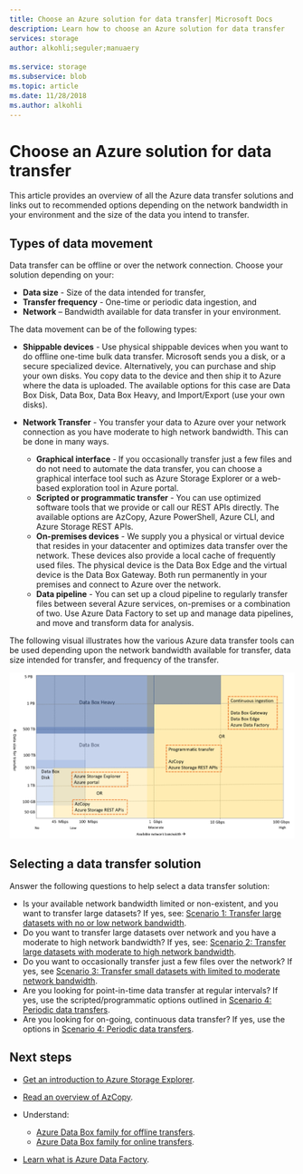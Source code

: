 ```yaml
---
title: Choose an Azure solution for data transfer| Microsoft Docs
description: Learn how to choose an Azure solution for data transfer
services: storage
author: alkohli;seguler;manuaery

ms.service: storage
ms.subservice: blob
ms.topic: article
ms.date: 11/28/2018
ms.author: alkohli
---
```

# Choose an Azure solution for data transfer

This article provides an overview of all the Azure data transfer solutions and links out to recommended options depending on the network bandwidth in your environment and the size of the data you intend to transfer.

## Types of data movement

Data transfer can be offline or over the network connection. Choose your solution depending on your:

- **Data size** - Size of the data intended for transfer,
- **Transfer frequency** - One-time or periodic data ingestion, and
- **Network** – Bandwidth available for data transfer in your environment.

The data movement can be of the following types:

- **Shippable devices** - Use physical shippable devices when you want to do offline one-time bulk data transfer. Microsoft sends you a disk, or a secure specialized device. Alternatively, you can purchase and ship your own disks. You copy data to the device and then ship it to Azure where the data is uploaded.  The available options for this case are Data Box Disk, Data Box, Data Box Heavy, and Import/Export (use your own disks).

- **Network Transfer** - You transfer your data to Azure over your network connection as you have moderate to high network bandwidth.  This can be done in many ways.

    - **Graphical interface** - If you occasionally transfer just a few files and do not need to automate the data transfer, you can choose a graphical interface tool such as Azure Storage Explorer or a web-based exploration tool in Azure portal.
    - **Scripted or programmatic transfer** - You can use optimized software tools that we provide or call our REST APIs directly. The available options are AzCopy, Azure PowerShell, Azure CLI, and Azure Storage REST APIs.
    - **On-premises devices** - We supply you a physical or virtual device that resides in your datacenter and optimizes data transfer over the network. These devices also provide a local cache of frequently used files. The physical device is the Data Box Edge and the virtual device is the Data Box Gateway. Both run permanently in your premises and connect to Azure over the network.
    - **Data pipeline** - You can set up a cloud pipeline to regularly transfer files between several Azure services, on-premises or a combination of two. Use Azure Data Factory to set up and manage data pipelines, and move and transform data for analysis.

The following visual illustrates how the various Azure data transfer tools can be used depending upon the network bandwidth available for transfer, data size intended for transfer, and frequency of the transfer.

![Azure data transfer tools](media/storage-choose-data-transfer-solution/azure-data-transfer-options-1.png)

## Selecting a data transfer solution

Answer the following questions to help select a data transfer solution:

- Is your available network bandwidth limited or non-existent, and you want to transfer large datasets? If yes, see: [Scenario 1: Transfer large datasets with no or low network bandwidth](storage-solution-large-dataset-low-network.md).
- Do you want to transfer large datasets over network and you have a moderate to high network bandwidth? If yes, see: [Scenario 2: Transfer large datasets with moderate to high network bandwidth](storage-solution-large-dataset-med-high-network.md).
- Do you want to occasionally transfer just a few files over the network? If yes, see [Scenario 3: Transfer small datasets with limited to moderate network bandwidth](storage-solution-small-dataset-low-med-network.md).
- Are you looking for point-in-time data transfer at regular intervals? If yes, use the scripted/programmatic options outlined in [Scenario 4: Periodic data transfers](storage-solution-periodic-data-transfer.md).
- Are you looking for on-going, continuous data transfer? If yes, use the options in [Scenario 4: Periodic data transfers](storage-solution-periodic-data-transfer.md).

## Next steps

- [Get an introduction to Azure Storage Explorer](https://azure.microsoft.com/resources/videos/introduction-to-microsoft-azure-storage-explorer/).
- [Read an overview of AzCopy](/azure/storage/common/storage-use-azcopy-v10?toc=%2fazure%2fstorage%2ftables%2ftoc.json).
- Understand:

    - [Azure Data Box family for offline transfers](https://docs.microsoft.com/azure/databox/).
    - [Azure Data Box family for online transfers](https://docs.microsoft.com/azure/databox-online/).
- [Learn what is Azure Data Factory](https://docs.microsoft.com/azure/data-factory/copy-activity-overview).

